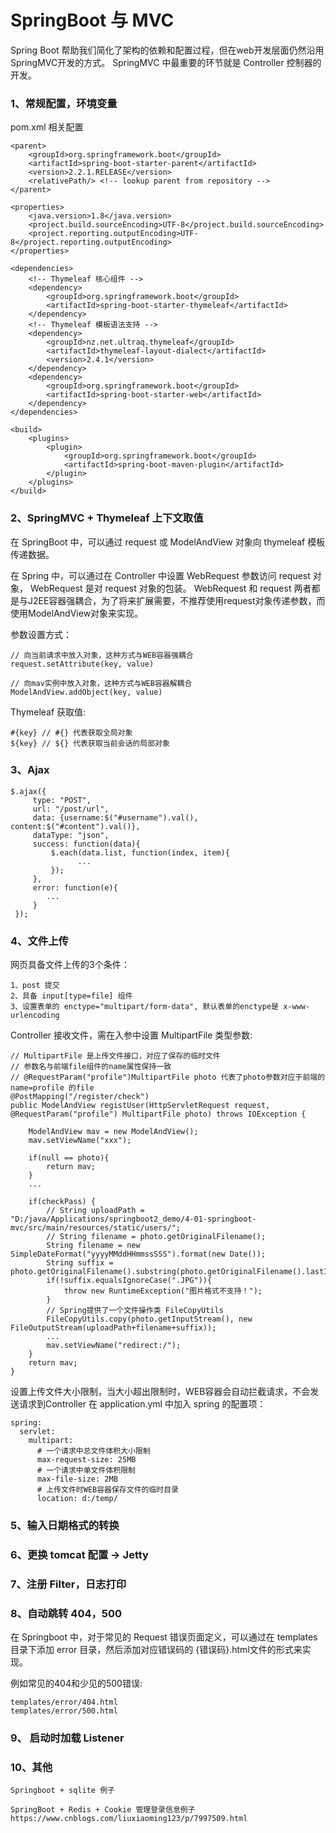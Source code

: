 # SpringBoot 与 MVC

Spring Boot 帮助我们简化了架构的依赖和配置过程，但在web开发层面仍然沿用SpringMVC开发的方式。
SpringMVC 中最重要的环节就是 Controller 控制器的开发。

### 1、常规配置，环境变量
pom.xml 相关配置

    <parent>
        <groupId>org.springframework.boot</groupId>
        <artifactId>spring-boot-starter-parent</artifactId>
        <version>2.2.1.RELEASE</version>
        <relativePath/> <!-- lookup parent from repository -->
    </parent>
    
    <properties>
        <java.version>1.8</java.version>
        <project.build.sourceEncoding>UTF-8</project.build.sourceEncoding>
        <project.reporting.outputEncoding>UTF-8</project.reporting.outputEncoding>
    </properties>
    
    <dependencies>
        <!-- Thymeleaf 核心组件 -->
        <dependency>
            <groupId>org.springframework.boot</groupId>
            <artifactId>spring-boot-starter-thymeleaf</artifactId>
        </dependency>
        <!-- Thymeleaf 模板语法支持 -->
        <dependency>
            <groupId>nz.net.ultraq.thymeleaf</groupId>
            <artifactId>thymeleaf-layout-dialect</artifactId>
            <version>2.4.1</version>
        </dependency>
        <dependency>
            <groupId>org.springframework.boot</groupId>
            <artifactId>spring-boot-starter-web</artifactId>
        </dependency>
    </dependencies>

    <build>
        <plugins>
            <plugin>
                <groupId>org.springframework.boot</groupId>
                <artifactId>spring-boot-maven-plugin</artifactId>
            </plugin>
        </plugins>
    </build>
    


### 2、SpringMVC + Thymeleaf 上下文取值

在 SpringBoot 中，可以通过 request 或 ModelAndView 对象向 thymeleaf 模板传递数据。

在 Spring 中，可以通过在 Controller 中设置 WebRequest 参数访问 request 对象， WebRequest 是对 request 对象的包装。
WebRequest 和 request 两者都是与J2EE容器强耦合，为了将来扩展需要，不推荐使用request对象传递参数，而使用ModelAndView对象来实现。

参数设置方式：
    
    // 向当前请求中放入对象，这种方式与WEB容器强耦合
    request.setAttribute(key, value) 
    
    // 向mav实例中放入对象，这种方式与WEB容器解耦合
    ModelAndView.addObject(key, value)
    
Thymeleaf 获取值:

    #{key} // #{} 代表获取全局对象
    ${key} // ${} 代表获取当前会话的局部对象

### 3、Ajax
    
    $.ajax({
         type: "POST",
         url: "/post/url",
         data: {username:$("#username").val(), content:$("#content").val()},
         dataType: "json",
         success: function(data){
             $.each(data.list, function(index, item){
                   ...
             });
         },
         error: function(e){
            ...
         }
     });

### 4、文件上传
网页具备文件上传的3个条件：
    
    1、post 提交
    2、具备 input[type=file] 组件
    3、设置表单的 enctype="multipart/form-data", 默认表单的enctype是 x-www-urlencoding
    
Controller 接收文件，需在入参中设置 MultipartFile 类型参数:

    // MultipartFile 是上传文件接口，对应了保存的临时文件
    // 参数名与前端file组件的name属性保持一致
    // @RequestParam("profile")MultipartFile photo 代表了photo参数对应于前端的 name=profile 的file
    @PostMapping("/register/check")
    public ModelAndView registUser(HttpServletRequest request, @RequestParam("profile") MultipartFile photo) throws IOException {

        ModelAndView mav = new ModelAndView();
        mav.setViewName("xxx");

        if(null == photo){
            return mav;
        }
        ...
        
        if(checkPass) {
            // String uploadPath = "D:/java/Applications/springboot2_demo/4-01-springboot-mvc/src/main/resources/static/users/";
            // String filename = photo.getOriginalFilename();
            String filename = new SimpleDateFormat("yyyyMMddHHmmssSSS").format(new Date());
            String suffix = photo.getOriginalFilename().substring(photo.getOriginalFilename().lastIndexOf("."));
            if(!suffix.equalsIgnoreCase(".JPG")){
                throw new RuntimeException("图片格式不支持！");
            }
            // Spring提供了一个文件操作类 FileCopyUtils
            FileCopyUtils.copy(photo.getInputStream(), new FileOutputStream(uploadPath+filename+suffix));
            ...
            mav.setViewName("redirect:/");
        }
        return mav;
    }

设置上传文件大小限制，当大小超出限制时，WEB容器会自动拦截请求，不会发送请求到Controller
在 application.yml 中加入 spring 的配置项：
    
    spring: 
      servlet:
        multipart:
          # 一个请求中总文件体积大小限制
          max-request-size: 25MB
          # 一个请求中单文件体积限制
          max-file-size: 2MB
          # 上传文件时WEB容器保存文件的临时目录
          location: d:/temp/


### 5、输入日期格式的转换


### 6、更换 tomcat 配置 -> Jetty
    
    
### 7、注册 Filter，日志打印


### 8、自动跳转 404，500
在 Springboot 中，对于常见的 Request 错误页面定义，可以通过在
templates 目录下添加 error 目录，然后添加对应错误码的 {错误码}.html文件的形式来实现。

例如常见的404和少见的500错误:

    templates/error/404.html
    templates/error/500.html


### 9、 启动时加载 Listener


### 10、其他

    Springboot + sqlite 例子

    SpringBoot + Redis + Cookie 管理登录信息例子
    https://www.cnblogs.com/liuxiaoming123/p/7997509.html

    
 





